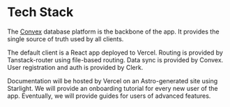 # Tech Stack

The [Convex](https://convex.dev/) database platform is the backbone of the app. It provides the single source of truth used by all clients.

The default client is a React app deployed to Vercel. Routing is provided by Tanstack-router using file-based routing. Data sync is provided by Convex. User registration and auth is provided by Clerk.

Documentation will be hosted by Vercel on an Astro-generated site using Starlight.
We will provide an onboarding tutorial for every new user of the app.
Eventually, we will provide guides for users of advanced features.
